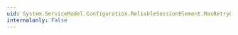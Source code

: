 ```yaml
---
uid: System.ServiceModel.Configuration.ReliableSessionElement.MaxRetryCount
internalonly: False
---
```

